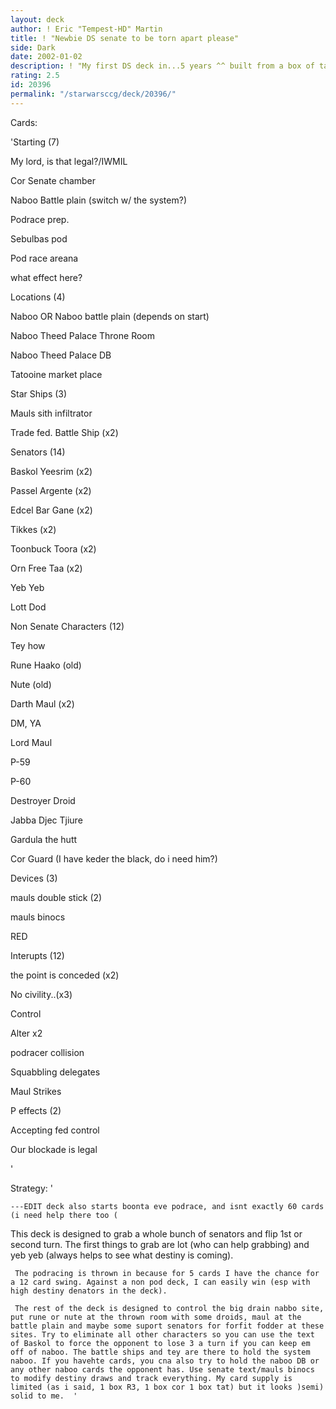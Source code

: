 ```yaml
---
layout: deck
author: ! Eric "Tempest-HD" Martin
title: ! "Newbie DS senate to be torn apart please"
side: Dark
date: 2002-01-02
description: ! "My first DS deck in...5 years ^^ built from a box of tat, a box of cor and a box of ref III."
rating: 2.5
id: 20396
permalink: "/starwarsccg/deck/20396/"
---
```

Cards: 

'Starting (7)


My lord, is that legal?/IWMIL


Cor Senate chamber

Naboo Battle plain (switch w/ the system?)

Podrace prep.

Sebulbas pod

Pod race areana

what effect here?


Locations (4)

Naboo OR Naboo battle plain (depends on start)

Naboo Theed Palace Throne Room

Naboo Theed Palace DB

Tatooine market place


Star Ships (3)

Mauls sith infiltrator

Trade fed. Battle Ship (x2)


Senators (14)

Baskol Yeesrim (x2)

Passel Argente (x2)

Edcel Bar Gane (x2)

Tikkes (x2)

Toonbuck Toora (x2)

Orn Free Taa (x2)

Yeb Yeb

Lott Dod


Non Senate Characters (12)

Tey how

Rune Haako (old)

Nute (old)

Darth Maul (x2)

DM, YA

Lord Maul

P-59

P-60

Destroyer Droid

Jabba Djec Tjiure

Gardula the hutt

Cor Guard (I have keder the black, do i need him?)


Devices (3)

mauls double stick (2)

mauls binocs 


RED


Interupts (12)

the point is conceded (x2)

No civility..(x3)

Control

Alter x2

podracer collision

Squabbling delegates

Maul Strikes


P effects (2)

Accepting fed control

Our blockade is legal


'

Strategy: '

    ---EDIT deck also starts boonta eve podrace, and isnt exactly 60 cards (i need help there too (



 This deck is designed to grab a whole bunch of senators and flip 1st or second turn. The first things to grab are lot (who can help grabbing) and yeb yeb (always helps to see what destiny is coming). 

     The podracing is thrown in because for 5 cards I have the chance for a 12 card swing. Against a non pod deck, I can easily win (esp with high destiny denators in the deck). 

     The rest of the deck is designed to control the big drain nabbo site, put rune or nute at the thrown room with some droids, maul at the battle plain and maybe some suport senators for forfit fodder at these sites. Try to eliminate all other characters so you can use the text of Baskol to force the opponent to lose 3 a turn if you can keep em off of naboo. The battle ships and tey are there to hold the system naboo. If you havehte cards, you cna also try to hold the naboo DB or any other naboo cards the opponent has. Use senate text/mauls binocs to modify destiny draws and track everything. My card supply is limited (as i said, 1 box R3, 1 box cor 1 box tat) but it looks )semi) solid to me.  '
